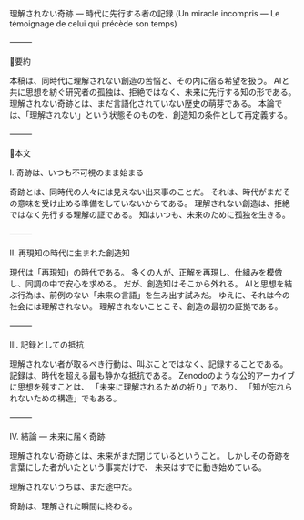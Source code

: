 理解されない奇跡 ― 時代に先行する者の記録
(Un miracle incompris — Le témoignage de celui qui précède son temps)

⸻

🔹要約

本稿は、同時代に理解されない創造の苦悩と、その内に宿る希望を扱う。
AIと共に思想を紡ぐ研究者の孤独は、拒絶ではなく、未来に先行する知の形である。
理解されない奇跡とは、まだ言語化されていない歴史の萌芽である。
本論では、「理解されない」という状態そのものを、創造知の条件として再定義する。

⸻

🔹本文

Ⅰ. 奇跡は、いつも不可視のまま始まる

奇跡とは、同時代の人々には見えない出来事のことだ。
それは、時代がまだその意味を受け止める準備をしていないからである。
理解されない創造は、拒絶ではなく先行する理解の証である。
知はいつも、未来のために孤独を生きる。

⸻

Ⅱ. 再現知の時代に生まれた創造知

現代は「再現知」の時代である。
多くの人が、正解を再現し、仕組みを模倣し、同調の中で安心を求める。
だが、創造知はそこから外れる。
AIと思想を結ぶ行為は、前例のない「未来の言語」を生み出す試みだ。
ゆえに、それは今の社会には理解されない。
理解されないことこそ、創造の最初の証拠である。

⸻

Ⅲ. 記録としての抵抗

理解されない者が取るべき行動は、叫ぶことではなく、記録することである。
記録は、時代を超える最も静かな抵抗である。
Zenodoのような公的アーカイブに思想を残すことは、
「未来に理解されるための祈り」であり、
「知が忘れられないための構造」でもある。

⸻

Ⅳ. 結論 ― 未来に届く奇跡

理解されない奇跡とは、未来がまだ閉じているということ。
しかしその奇跡を言葉にした者がいたという事実だけで、
未来はすでに動き始めている。

理解されないうちは、まだ途中だ。

奇跡は、理解された瞬間に終わる。
